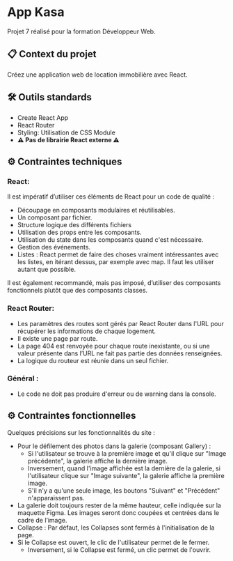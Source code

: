 # App Kasa

Projet 7 réalisé pour la formation Développeur Web.

## 📋 Context du projet

Créez une application web de location immobilière avec React.

## 🛠 Outils standards

- Create React App
- React Router
- Styling: Utilisation de CSS Module
- **⚠ Pas de librairie React externe ⚠**

## ⚙ Contraintes techniques

### React:

Il est impératif d’utiliser ces éléments de React pour un code de qualité :
- Découpage en composants modulaires et réutilisables.
- Un composant par fichier.
- Structure logique des différents fichiers
- Utilisation des props entre les composants.
- Utilisation du state dans les composants quand c'est nécessaire.
- Gestion des événements.
- Listes : React permet de faire des choses vraiment intéressantes avec les listes, en itérant dessus, par exemple avec map. Il faut les utiliser autant que possible. 

Il est également recommandé, mais pas imposé, d’utiliser des composants fonctionnels plutôt que des composants classes.

### React Router:

- Les paramètres des routes sont gérés par React Router dans l'URL pour récupérer les informations de chaque logement.
- Il existe une page par route.
- La page 404 est renvoyée pour chaque route inexistante, ou si une valeur présente dans l’URL ne fait pas partie des données renseignées.
- La logique du routeur est réunie dans un seul fichier.

### Général :

 - Le code ne doit pas produire d'erreur ou de warning dans la console.

## ⚙ Contraintes fonctionnelles

Quelques précisions sur les fonctionnalités du site :

- Pour le défilement des photos dans la galerie (composant Gallery) :
  - Si l'utilisateur se trouve à la première image et qu'il clique sur "Image précédente", la galerie affiche la dernière image. 
  - Inversement, quand l'image affichée est la dernière de la galerie, si l'utilisateur clique sur "Image suivante", la galerie affiche la première image. 
  - S'il n'y a qu'une seule image, les boutons "Suivant" et "Précédent" n'apparaissent pas.
- La galerie doit toujours rester de la même hauteur, celle indiquée sur la maquette Figma. Les images seront donc coupées et centrées dans le cadre de l’image.
- Collapse : Par défaut, les Collapses sont fermés à l'initialisation de la page. 
- Si le Collapse est ouvert, le clic de l'utilisateur permet de le fermer.
  - Inversement, si le Collapse est fermé, un clic permet de l'ouvrir.
